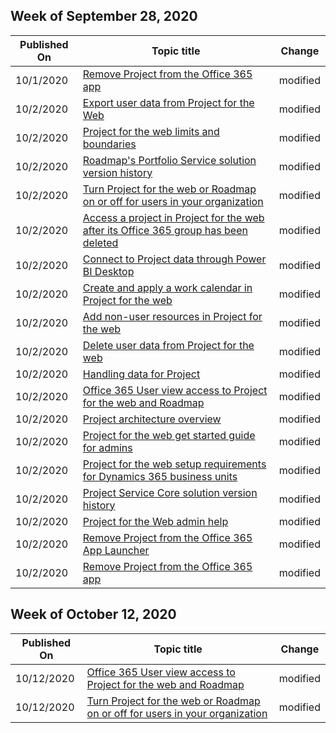 <!-- This file is generated automatically each week. Changes made to this file will be overwritten.-->



## Week of September 28, 2020


| Published On |Topic title | Change |
|------|------------|--------|
| 10/1/2020 | [Remove Project from the Office 365 app](/project-for-the-web/remove-roadmap-from-office-365) | modified |
| 10/2/2020 | [Export user data from Project for the Web](/project-for-the-web/export-user-data-from-project-for-the-web) | modified |
| 10/2/2020 | [Project for the web limits and boundaries](/project-for-the-web/project-for-the-web-limits-and-boundaries) | modified |
| 10/2/2020 | [Roadmap's Portfolio Service solution version history](/project-for-the-web/roadmap-version-history) | modified |
| 10/2/2020 | [Turn Project for the web or Roadmap on or off for users in your organization](/project-for-the-web/turn-project-for-the-web-off) | modified |
| 10/2/2020 | [Access a project in Project for the web after its Office 365 group has been deleted](/project-for-the-web/access-a-project-after-group-is-deleted) | modified |
| 10/2/2020 | [Connect to Project data through Power BI Desktop](/project-for-the-web/connect-to-project-for-the-web-data-through-powerbi-desktop) | modified |
| 10/2/2020 | [Create and apply a work calendar in Project for the web](/project-for-the-web/create-and-apply-a-work-calendar) | modified |
| 10/2/2020 | [Add non-user resources in Project for the web](/project-for-the-web/create-nonuser-resources-in-project-for-the-web) | modified |
| 10/2/2020 | [Delete user data from Project for the web](/project-for-the-web/delete-user-data-from-project-for-the-web) | modified |
| 10/2/2020 | [Handling data for Project](/project-for-the-web/handling-data-for-project-for-the-web-and-roadmap) | modified |
| 10/2/2020 | [Office 365 User view access to Project for the web and Roadmap](/project-for-the-web/office-365-user-view-access-to-project-and-roadmap) | modified |
| 10/2/2020 | [Project architecture overview](/project-for-the-web/project-architecture-overview) | modified |
| 10/2/2020 | [Project for the web get started guide for admins](/project-for-the-web/project-for-the-web-get-started-guide-for-admins) | modified |
| 10/2/2020 | [Project for the web setup requirements for Dynamics 365 business units](/project-for-the-web/project-for-the-web-setup-requirements-for-business-units) | modified |
| 10/2/2020 | [Project Service Core solution version history](/project-for-the-web/project-service-core-solution-version-history) | modified |
| 10/2/2020 | [Project for the Web admin help](/project-for-the-web/projectforweb-admin-home) | modified |
| 10/2/2020 | [Remove Project from the Office 365 App Launcher](/project-for-the-web/remove-project-from-the-office-365-app-launcher) | modified |
| 10/2/2020 | [Remove Project from the Office 365 app](/project-for-the-web/remove-roadmap-from-office-365) | modified |


## Week of October 12, 2020


| Published On |Topic title | Change |
|------|------------|--------|
| 10/12/2020 | [Office 365 User view access to Project for the web and Roadmap](/project-for-the-web/office-365-user-view-access-to-project-and-roadmap) | modified |
| 10/12/2020 | [Turn Project for the web or Roadmap on or off for users in your organization](/project-for-the-web/turn-project-for-the-web-off) | modified |
